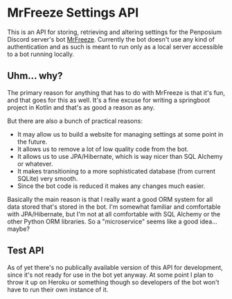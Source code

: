 # MrFreeze Settings API
This is an API for storing, retrieving and altering settings for the Penposium Discord server's
bot [MrFreeze](https://github.com/terminalnode/mrfreeze). Currently the bot doesn't use any kind
of authentication and as such is meant to run only as a local server accessible to a bot running
locally.

## Uhm... why?
The primary reason for anything that has to do with MrFreeze is that it's fun, and that goes for
this as well. It's a fine excuse for writing a springboot project in Kotlin and that's as good a
reason as any.

But there are also a bunch of practical reasons:
- It may allow us to build a website for managing settings at some point in the future.
- It allows us to remove a lot of low quality code from the bot.
- It allows us to use JPA/Hibernate, which is way nicer than SQL Alchemy or whatever.
- It makes transitioning to a more sophisticated database (from current SQLite) very smooth.
- Since the bot code is reduced it makes any changes much easier.

Basically the main reason is that I really want a good ORM system for all data stored that's
stored in the bot. I'm somewhat familiar and comfortable with JPA/Hibernate, but I'm not at all
comfortable with SQL Alchemy or the other Python ORM libraries. So a "microservice" seems like a
good idea... maybe?

## Test API
As of yet there's no publically available version of this API for development, since it's not
ready for use in the bot yet anyway. At some point I plan to throw it up on Heroku or something
though so developers of the bot won't have to run their own instance of it.
